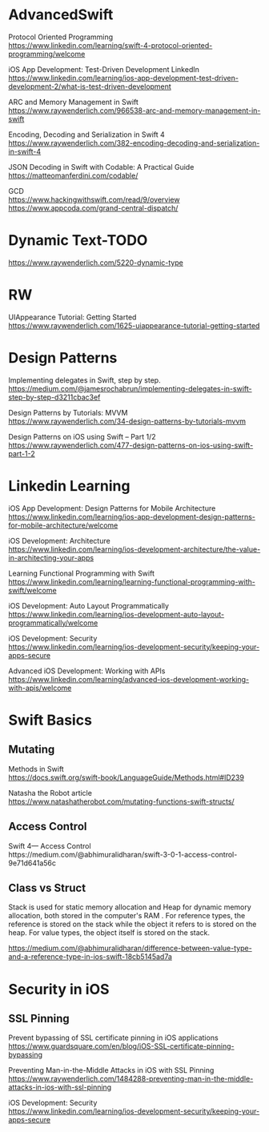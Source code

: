 # AdvancedSwift

Protocol Oriented Programming<br />
https://www.linkedin.com/learning/swift-4-protocol-oriented-programming/welcome <br />

iOS App Development: Test-Driven Development LinkedIn <br />
https://www.linkedin.com/learning/ios-app-development-test-driven-development-2/what-is-test-driven-development <br />

ARC and Memory Management in Swift <br />
https://www.raywenderlich.com/966538-arc-and-memory-management-in-swift <br />

Encoding, Decoding and Serialization in Swift 4 <br />
https://www.raywenderlich.com/382-encoding-decoding-and-serialization-in-swift-4 <br />

JSON Decoding in Swift with Codable: A Practical Guide <br />
https://matteomanferdini.com/codable/ <br />

GCD <br />
https://www.hackingwithswift.com/read/9/overview <br />
https://www.appcoda.com/grand-central-dispatch/ <br />

Dynamic Text-TODO
========

https://www.raywenderlich.com/5220-dynamic-type

# RW

UIAppearance Tutorial: Getting Started <br />
https://www.raywenderlich.com/1625-uiappearance-tutorial-getting-started <br />

# Design Patterns

Implementing delegates in Swift, step by step. <br />
https://medium.com/@jamesrochabrun/implementing-delegates-in-swift-step-by-step-d3211cbac3ef <br />

Design Patterns by Tutorials: MVVM <br />
https://www.raywenderlich.com/34-design-patterns-by-tutorials-mvvm <br />

Design Patterns on iOS using Swift – Part 1/2 <br />
https://www.raywenderlich.com/477-design-patterns-on-ios-using-swift-part-1-2

# Linkedin Learning

iOS App Development: Design Patterns for Mobile Architecture <br />
https://www.linkedin.com/learning/ios-app-development-design-patterns-for-mobile-architecture/welcome <br />

iOS Development: Architecture <br />
https://www.linkedin.com/learning/ios-development-architecture/the-value-in-architecting-your-apps <br />

Learning Functional Programming with Swift <br />
https://www.linkedin.com/learning/learning-functional-programming-with-swift/welcome <br />

iOS Development: Auto Layout Programmatically <br />
https://www.linkedin.com/learning/ios-development-auto-layout-programmatically/welcome <br />

iOS Development: Security <br />
https://www.linkedin.com/learning/ios-development-security/keeping-your-apps-secure <br />

Advanced iOS Development: Working with APIs <br />
https://www.linkedin.com/learning/advanced-ios-development-working-with-apis/welcome <br />

# Swift Basics

<h2> Mutating </h2>

Methods in Swift <br />
https://docs.swift.org/swift-book/LanguageGuide/Methods.html#ID239 <br />

Natasha the Robot article <br />
https://www.natashatherobot.com/mutating-functions-swift-structs/ <br />

<h2> Access Control </h2>
Swift 4— Access Control <br />
https://medium.com/@abhimuralidharan/swift-3-0-1-access-control-9e71d641a56c <br />

<h2>Class vs Struct </h2>
Stack is used for static memory allocation and Heap for dynamic memory allocation, both stored in the computer's RAM . For reference types, the reference is stored on the stack while the object it refers to is stored on the heap. For value types, the object itself is stored on the stack. <br />

https://medium.com/@abhimuralidharan/difference-between-value-type-and-a-reference-type-in-ios-swift-18cb5145ad7a <br />


# Security in iOS

<h2> SSL Pinning</h2>

Prevent bypassing of SSL certificate pinning in iOS applications <br />
https://www.guardsquare.com/en/blog/iOS-SSL-certificate-pinning-bypassing <br />

Preventing Man-in-the-Middle Attacks in iOS with SSL Pinning <br />
https://www.raywenderlich.com/1484288-preventing-man-in-the-middle-attacks-in-ios-with-ssl-pinning <br />

iOS Development: Security <br />
https://www.linkedin.com/learning/ios-development-security/keeping-your-apps-secure <br />
